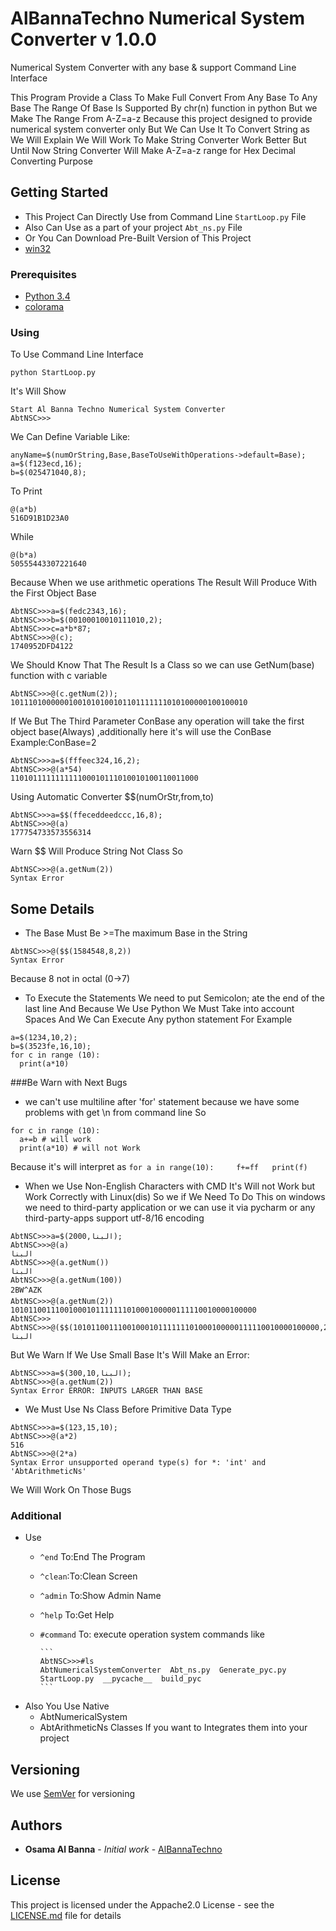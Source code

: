 
# AlBannaTechno Numerical System Converter v 1.0.0
Numerical System Converter with any base &amp; support Command Line Interface

This Program Provide a Class To Make Full Convert From Any Base To Any Base
The Range Of Base Is Supported By chr(n) function in python
But we Make The Range From A-Z=a-z
Because this project designed to provide numerical system converter only
But We Can Use It To Convert String as We Will Explain
We Will Work To Make String Converter Work Better But Until Now 
String Converter Will Make A-Z=a-z range for Hex Decimal Converting Purpose


## Getting Started

* This Project Can Directly Use from Command Line `StartLoop.py` File
* Also Can Use as a part of your project `Abt_ns.py` File
* Or You Can Download Pre-Built Version of This Project 
 * [win32](https://www.dropbox.com/s/qbl8rt1wdvy1w6m/AbtNSC_win32_1.0.0.zip?dl=0)

### Prerequisites
* [Python 3.4](https://www.python.org/download/releases/3.4.0/)
* [colorama](https://pypi.python.org/pypi/colorama)

### Using
To Use Command Line Interface
```
python StartLoop.py
```
It's Will Show
```
Start Al Banna Techno Numerical System Converter
AbtNSC>>>
```
We Can Define Variable Like:
```
anyName=$(numOrString,Base,BaseToUseWithOperations->default=Base);
a=$(f123ecd,16);
b=$(025471040,8);
```
To Print
```
@(a*b)
516D91B1D23A0
```
While
```
@(b*a)
50555443307221640
```
Because When we use arithmetic operations The Result Will Produce With the First Object Base 
```
AbtNSC>>>a=$(fedc2343,16);
AbtNSC>>>b=$(00100010010111010,2);
AbtNSC>>>c=a*b*87;
AbtNSC>>>@(c);
1740952DFD4122
```
We Should Know That The Result Is a Class 
so we can use GetNum(base) function with c variable
```
AbtNSC>>>@(c.getNum(2));
10111010000001001010100101101111111010100000100100010
```
If We But The Third Parameter ConBase
any operation will take the first object base(Always) ,additionally here it's will use the ConBase
Example:ConBase=2
```
AbtNSC>>>a=$(fffeec324,16,2);
AbtNSC>>>@(a*54)
110101111111111100010111010010100110011000
```
Using Automatic Converter $$(numOrStr,from,to)
```
AbtNSC>>>a=$$(ffeceddeedccc,16,8);
AbtNSC>>>@(a)
177754733573556314
```
Warn $$ Will Produce String Not Class So
```
AbtNSC>>>@(a.getNum(2))
Syntax Error
```
## Some Details
* The Base Must Be >=The maximum Base in the String
```
AbtNSC>>>@($$(1584548,8,2))
Syntax Error
```
Because 8 not in octal (0->7)
* To Execute the Statements We need to put Semicolon; ate the end of the last line
And Because We Use Python We Must Take into account Spaces
And We Can Execute Any python statement
For Example
```
a=$(1234,10,2);
b=$(3523fe,16,10);
for c in range (10):
  print(a*10)
```

###Be Warn with Next Bugs
* we can't use multiline after 'for' statement because we have some problems with get \n from command line
So 
```
for c in range (10):
  a+=b # will work 
  print(a*10) # will not Work
```
Because it's will interpret as `for a in range(10):     f+=ff   print(f)`

* When we Use Non-English Characters with CMD It's Will not Work
but Work Correctly with Linux(dis)
So we if We Need To Do This on windows we need to third-party application
or we can use it via pycharm or any third-party-apps support utf-8/16 encoding
```
AbtNSC>>>a=$(البنا,2000);
AbtNSC>>>@(a)
البنا
AbtNSC>>>@(a.getNum())
البنا
AbtNSC>>>@(a.getNum(100))
2BW^AZK
AbtNSC>>>@(a.getNum(2))
1010110011100100010111111101000100000111110010000100000
AbtNSC>>>
AbtNSC>>>@($$(1010110011100100010111111101000100000111110010000100000,2,2000))
البنا
```
But We Warn If We Use Small Base It's Will Make an Error:
```
AbtNSC>>>a=$(البنا,300,10);
AbtNSC>>>@(a.getNum(2))
Syntax Error ERROR: INPUTS LARGER THAN BASE
```
* We Must Use Ns Class Before Primitive Data Type
```
AbtNSC>>>a=$(123,15,10);
AbtNSC>>>@(a*2)
516
AbtNSC>>>@(2*a)
Syntax Error unsupported operand type(s) for *: 'int' and 'AbtArithmeticNs'
```
We Will Work On Those Bugs

### Additional
* Use
  * `^end` To:End The Program
  * `^clean`:To:Clean Screen
  * `^admin` To:Show Admin Name
  * `^help` To:Get Help
  * `#command` To: execute operation system commands
      like
      
        ```
        AbtNSC>>>#ls
        AbtNumericalSystemConverter  Abt_ns.py  Generate_pyc.py  StartLoop.py  __pycache__  build_pyc
        ```
        
* Also You Use Native 
  * AbtNumericalSystem
  * AbtArithmeticNs
Classes
If you want to Integrates them into your project

## Versioning
We use [SemVer](http://semver.org/) for versioning 

## Authors

* **Osama Al Banna** - *Initial work* - [AlBannaTechno](https://github.com/AlBannaTechno)

## License

This project is licensed under the Appache2.0 License - see the [LICENSE.md](LICENSE.md) file for details



